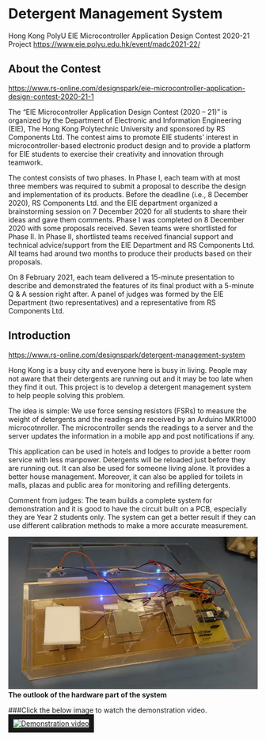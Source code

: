 # Detergent Management System
Hong Kong PolyU EIE Microcontroller Application Design Contest 2020-21 Project
https://www.eie.polyu.edu.hk/event/madc2021-22/
## About the Contest
https://www.rs-online.com/designspark/eie-microcontroller-application-design-contest-2020-21-1

The “EIE Microcontroller Application Design Contest (2020 – 21)” is organized by the Department of Electronic and Information Engineering (EIE), The Hong Kong Polytechnic University and sponsored by RS Components Ltd. The contest aims to promote EIE students’ interest in microcontroller-based electronic product design and to provide a platform for EIE students to exercise their creativity and innovation through teamwork.

The contest consists of two phases. In Phase I, each team with at most three members was required to submit a proposal to describe the design and implementation of its products. Before the deadline (i.e., 8 December 2020), RS Components Ltd. and the EIE department organized a brainstorming session on 7 December 2020 for all students to share their ideas and gave them comments. Phase I was completed on 8 December 2020 with some proposals received. Seven teams were shortlisted for Phase II. In Phase II, shortlisted teams received financial support and technical advice/support from the EIE Department and RS Components Ltd. All teams had around two months to produce their products based on their proposals.

On 8 February 2021, each team delivered a 15-minute presentation to describe and demonstrated the features of its final product with a 5-minute Q & A session right after. A panel of judges was formed by the EIE Department (two representatives) and a representative from RS Components Ltd.

## Introduction
https://www.rs-online.com/designspark/detergent-management-system

Hong Kong is a busy city and everyone here is busy in living. People may not aware that their detergents are running out and it may be too late when they find it out. This project is to develop a detergent management system to help people solving this problem.

The idea is simple: We use force sensing resistors (FSRs) to measure the weight of detergents and the readings are received by an Arduino MKR1000 microcotnroller. The microcontroller sends the readings to a server and the server updates the information in a mobile app and post notifications if any.

This application can be used in hotels and lodges to provide a better room service with less manpower. Detergents will be reloaded just before they are running out. It can also be used for someone living alone. It provides a better house management. Moreover, it can also be applied for toilets in malls, plazas and public area for monitoring and refilling detergents.

Comment from judges: The team builds a complete system for demonstration and it is good to have the circuit built on a PCB, especially they are Year 2 students only. The system can get a better result if they can use different calibration methods to make a more accurate measurement.

![The outlook of the hardware part of the system](https://github.com/henrybun/Detergent-Management-System/blob/main/Outlook.webp)
**The outlook of the hardware part of the system**

###Click the below image to watch the demonstration video.
<a href="http://www.youtube.com/watch?feature=player_embedded&v=AqbBYMw5fZA" target="_blank"><img src="http://img.youtube.com/vi/AqbBYMw5fZA/0.jpg" 
alt="Demonstration video" width="960" height="720" border="10" /></a>
